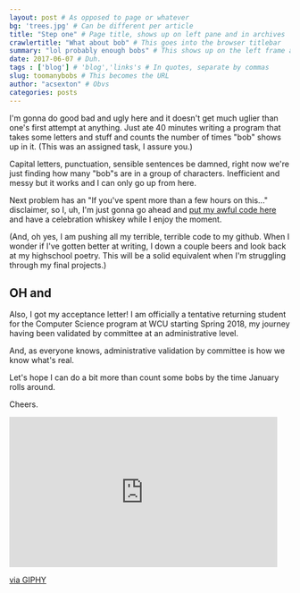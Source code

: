 ```yaml
---
layout: post # As opposed to page or whatever
bg: 'trees.jpg' # Can be different per article
title: "Step one" # Page title, shows up on left pane and in archives
crawlertitle: "What about bob" # This goes into the browser titlebar
summary: "lol probably enough bobs" # This shows up on the left frame and on things like facebook posts
date: 2017-06-07 # Duh.
tags : ['blog'] # 'blog','links's # In quotes, separate by commas
slug: toomanybobs # This becomes the URL
author: "acsexton" # Obvs
categories: posts
---
```


I'm gonna do good bad and ugly here and it doesn't get much uglier than one's first attempt at anything. Just ate 40 minutes writing a program that takes some letters and stuff and counts the number of times "bob" shows up in it. (This was an assigned task, I assure you.)

Capital letters, punctuation, sensible sentences be damned, right now we're just finding how many "bob"s are in a group of characters. Inefficient and messy but it works and I can only go up from here. 

Next problem has an "If you've spent more than a few hours on this..." disclaimer, so I, uh, I'm just gonna go ahead and [put my awful code here](https://github.com/acsexton/mitx/blob/master/PSET1-2.py) and have a celebration whiskey while I enjoy the moment.

(And, oh yes, I am pushing all my terrible, terrible code to my github. When I wonder if I've gotten better at writing, I down a couple beers and look back at my highschool poetry. This will be a solid equivalent when I'm struggling through my final projects.)

## OH and

Also, I got my acceptance letter! I am officially a tentative returning student for the Computer Science program at WCU starting Spring 2018, my journey having been validated by committee at an administrative level.

And, as everyone knows, administrative validation by committee is how we know what's real.

Let's hope I can do a bit more than count some bobs by the time January rolls around.

Cheers.

<iframe src="https://giphy.com/embed/26xBB14wYhGaY2SrK" width="480" height="269" frameBorder="0" class="giphy-embed" allowFullScreen></iframe><p><a href="https://giphy.com/gifs/fourrosesbourbon-26xBB14wYhGaY2SrK">via GIPHY</a></p>

